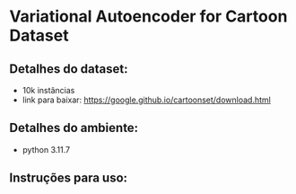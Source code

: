 # Variational Autoencoder for Cartoon Dataset

## Detalhes do dataset:
- 10k instâncias
- link para baixar: https://google.github.io/cartoonset/download.html

## Detalhes do ambiente:
- python 3.11.7

## Instruções para uso:
